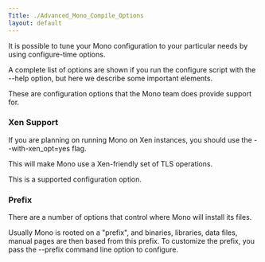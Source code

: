 ```yaml
---
Title: ./Advanced_Mono_Compile_Options
layout: default
---
```


It is possible to tune your Mono configuration to your particular needs
by using configure-time options.

A complete list of options are shown if you run the configure script
with the --help option, but here we describe some important elements.

These are configuration options that the Mono team does provide support
for.

### Xen Support

If you are planning on running Mono on Xen instances, you should use the
--with-xen\_opt=yes flag.

This will make Mono use a Xen-friendly set of TLS operations.

This is a supported configuration option.

### Prefix

There are a number of options that control where Mono will install its
files.

Usually Mono is rooted on a "prefix", and binaries, libraries, data
files, manual pages are then based from this prefix. To customize the
prefix, you pass the --prefix command line option to configure.
